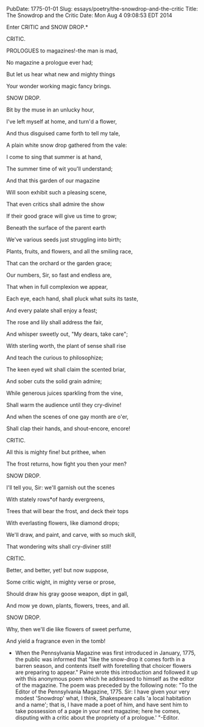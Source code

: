 PubDate: 1775-01-01
Slug: essays/poetry/the-snowdrop-and-the-critic
Title: The Snowdrop and the Critic
Date: Mon Aug  4 09:08:53 EDT 2014

   Enter CRITIC and SNOW DROP.*

    

   CRITIC.

    

   PROLOGUES to magazines!-the man is mad,

   No magazine a prologue ever had;

   But let us hear what new and mighty things

   Your wonder working magic fancy brings.

    

   SNOW DROP.

    

   Bit by the muse in an unlucky hour,

   I've left myself at home, and turn'd a flower,

   And thus disguised came forth to tell my tale,

   A plain white snow drop gathered from the vale:

   I come to sing that summer is at hand,

   The summer time of wit you'll understand;

   And that this garden of our magazine

   Will soon exhibit such a pleasing scene,

   That even critics shall admire the show

   If their good grace will give us time to grow;

   Beneath the surface of the parent earth

   We've various seeds just struggling into birth;

   Plants, fruits, and flowers, and all the smiling race,

   That can the orchard or the garden grace;

   Our numbers, Sir, so fast and endless are,

   That when in full complexion we appear,

   Each eye, each hand, shall pluck what suits its taste,

    

   And every palate shall enjoy a feast;

   The rose and lily shall address the fair,

   And whisper sweetly out, "My dears, take care";

   With sterling worth, the plant of sense shall rise

   And teach the curious to philosophize;

   The keen eyed wit shall claim the scented briar,

   And sober cuts the solid grain admire;

   While generous juices sparkling from the vine,

   Shall warm the audience until they cry-divine!

   And when the scenes of one gay month are o'er,

   Shall clap their hands, and shout-encore, encore!

    

   CRITIC.

    

   All this is mighty fine! but prithee, when

   The frost returns, how fight you then your men?

    

   SNOW DROP.

    

   I'll tell you, Sir: we'll garnish out the scenes

   With stately rows*of hardy evergreens,

   Trees that will bear the frost, and deck their tops

   With everlasting flowers, like diamond drops;

   We'll draw, and paint, and carve, with so much skill,

   That wondering wits shall cry-diviner still!

    

   CRITIC.

    

   Better, and better, yet! but now suppose,

   Some critic wight, in mighty verse or prose,

   Should draw his gray goose weapon, dipt in gall,

   And mow ye down, plants, flowers, trees, and all.

    

   SNOW DROP.

    

   Why, then we'll die like flowers of sweet perfume,

   And yield a fragrance even in the tomb!

    

   *  When the Pennsylvania Magazine was first introduced in January, 1775,
   the public was informed that "like the snow-drop it comes forth in a
   barren season, and contents itself with foretelling that choicer flowers
   are preparing to appear." Paine wrote this introduction and followed it up
   with this anonymous poem which he addressed to himself as the editor of
   the magazine. The poem was preceded by the following note: "To the Editor
   of the Pennsylvania Magazine, 1775. Sir: I have given your very modest
   'Snowdrop' what, I think, Shakespeare calls 'a local habitation and a
   name'; that is, I have made a poet of him, and have sent him to take
   possession of a page in your next magazine; here he comes, disputing with
   a critic about the propriety of a prologue.' "-Editor.

    
